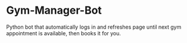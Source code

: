 # Gym-Manager-Bot
Python bot that automatically logs in and refreshes page until next gym appointment is available, then books it for you.
